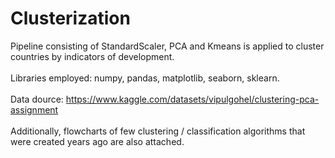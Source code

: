 # Clusterization
Pipeline consisting of StandardScaler, PCA and Kmeans is applied to cluster countries by indicators of development.<br>
<br>
Libraries employed: numpy, pandas, matplotlib, seaborn, sklearn.<br>
<br>
Data dource: https://www.kaggle.com/datasets/vipulgohel/clustering-pca-assignment<br><br>
Additionally, flowcharts of few clustering / classification algorithms that were created years ago are also attached.

